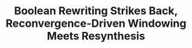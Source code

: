 ---
layout: page
title: Boolean Rewriting Strikes Back, Reconvergence-Driven Windowing Meets Resynthesis
description: |
importance: 4
category: Logic Synthesis
---